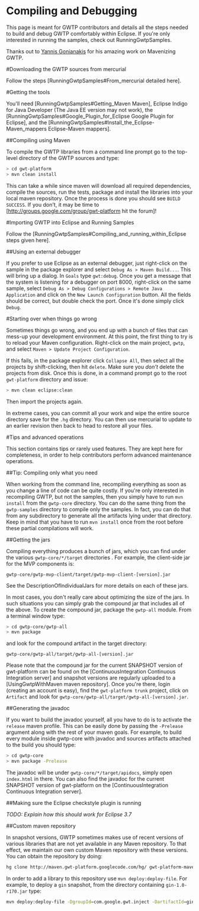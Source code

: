 # Compiling and Debugging

This page is meant for GWTP contributors and details all the steps needed to build and debug GWTP comfortably within Eclipse. If you're only interested in running the samples, check out RunningGwtpSamples.

Thanks out to [Yannis Gonianakis](http://jgonian.wordpress.com/) for his amazing work on Mavenizing GWTP.

#Downloading the GWTP sources from mercurial

Follow the steps [RunningGwtpSamples#From_mercurial detailed here].

#Getting the tools

You'll need [RunningGwtpSamples#Getting_Maven Maven], Eclipse Indigo for Java Developer (The Java EE version may not work), the [RunningGwtpSamples#Google_Plugin_for_Eclipse Google Plugin for Eclipse], and the [RunningGwtpSamples#Install_the_Eclipse-Maven_mappers Eclipse-Maven mappers].

##Compiling using Maven

To compile the GWTP libraries from a command line prompt go to the top-level directory of the GWTP sources and type:

```bash
> cd gwt-platform
> mvn clean install
```
This can take a while since maven will download all required dependencies, compile the sources, run the tests, package and install the libraries into your local maven repository. Once the process is done you should see `BUILD SUCCESS`. If you don't, it may be time to [http://groups.google.com/group/gwt-platform hit the forum]!

#Importing GWTP into Eclipse and Running Samples

Follow the [RunningGwtpSamples#Compiling_and_running_within_Eclipse steps given here].

##Using an external debugger

If you prefer to use Eclipse as an external debugger, just right-click on the sample in the package explorer and select `Debug As > Maven Build...`. This will bring up a dialog. In `Goals` type `gwt:debug`. Once you get a message that the system is listening for a debugger on port 8000, right-click on the same sample, select `Debug As > Debug Configurations > Remote Java Application` and click on the `New Launch Configuration` button. All the fields should be correct, but double check the port. Once it's done simply click `Debug`.

#Starting over when things go wrong

Sometimes things go wrong, and you end up with a bunch of files that can mess-up your development environment. At this point, the first thing to try is to reload your Maven configuration. Right-click on the main project, `gwtp`, and select `Maven > Update Project Configuration`.

If this fails, in the package explorer click `Collapse All`, then select all the projects by shift-clicking, then hit `delete`. Make sure you _don't_ delete the projects from disk. Once this is done, in a command prompt go to the root `gwt-platform` directory and issue:

```bash
> mvn clean eclipse:clean
```
Then import the projects again.

In extreme cases, you can commit all your work and wipe the entire source directory save for the `.hg` directory. You can then use mercurial to update to an earlier revision then back to head to restore all your files.

#Tips and advanced operations

This section contains tips or rarely used features. They are kept here for completeness, in order to help contributors perform advanced maintenance operations.

##Tip: Compiling only what you need

When working from the command line, recompiling everything as soon as you change a line of code can be quite costly. If you're only interested in recompiling GWTP, but not the samples, then you simply have to run `mvn install` from the `gwtp-core` directory. You can do the same thing from the `gwtp-samples` directory to compile only the samples. In fact, you can do that from any subdirectory to generate all the artifacts lying under that directory. Keep in mind that you have to run `mvn install` once from the root before these partial compilations will work.

##Getting the jars

Compiling everything produces a bunch of jars, which you can find under the various `gwtp-core/*/target` directories . For example, the client-side jar for the MVP components is:

```
gwtp-core/gwtp-mvp-client/target/gwtp-mvp-client-[version].jar
```
See the DescriptionOfIndividualJars for more details on each of these jars.

In most cases, you don't really care about optimizing the size of the jars. In such situations you can simply grab the compound jar that includes all of the above.
To create the compound jar, package the `gwtp-all` module. From a terminal window type:

```bash
> cd gwtp-core/gwtp-all
> mvn package
```
and look for the compound artifact in the target directory:

```
gwtp-core/gwtp-all/target/gwtp-all-[version].jar
```

Please note that the compound jar for the current SNAPSHOT version of gwt-platform can be found on the [ContinuousIntegration Continuous Integration server] and snapshot versions are regularly uploaded to a [UsingGwtpWithMaven maven repository]. Once you're there, login (creating an account is easy), find the `gwt-platform trunk` project, click on `Artifact` and look for `gwtp-core/gwtp-all/target/gwtp-all-[version].jar`.

##Generating the javadoc

If you want to build the javadoc yourself, all you have to do is to activate the `release` maven profile. This can be easily done by passing the `-Prelease` argument along with the rest of your maven goals. For example, to build every module inside gwtp-core with javadoc and sources artifacts attached to the build you should type:

```bash
> cd gwtp-core
> mvn package -Prelease
```

The javadoc will be under `gwtp-core/*/target/apidocs`, simply open `index.html` in there. You can also find the javadoc for the current SNAPSHOT version of gwt-platform on the [ContinuousIntegration Continuous Integration server].

##Making sure the Eclipse checkstyle plugin is running

*TODO: Explain how this should work for Eclipse 3.7*

##Custom maven repository

In snapshot versions, GWTP sometimes makes use of recent versions of various libraries that are not yet available in any Maven repository. To that effect, we maintain our own custom Maven repository with these versions. You can obtain the repository by doing:

```bash
hg clone http://maven.gwt-platform.googlecode.com/hg/ gwt-platform-maven
```
In order to add a library to this repository use `mvn deploy:deploy-file`. For example, to deploy a `gin` snapshot, from the directory containing `gin-1.0-r170.jar` type:

```bash
mvn deploy:deploy-file -DgroupId=com.google.gwt.inject -DartifactId=gin -Dversion=1.0-r170 -Dpackaging=jar -Dfile=gin-1.0-r170.jar -Durl=file://c:/users/beaudoin/workspace/gwt-platform-maven/
```
